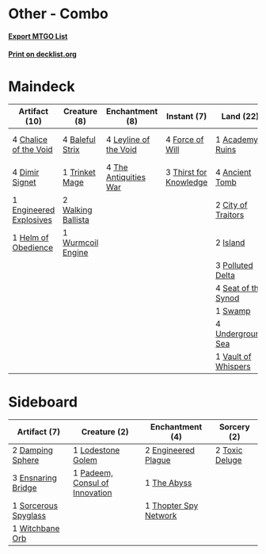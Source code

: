 # Other - Combo

#### [Export MTGO List](../collection/Other%20-%20Combo/Other%20-%20Combo.txt)
#### [Print on decklist.org](http://decklist.org/?deckmain=1%09Academy%20Ruins%0A4%09Ancient%20Tomb%0A4%09Baleful%20Strix%0A4%09Chalice%20of%20the%20Void%0A2%09City%20of%20Traitors%0A2%09Collective%20Brutality%0A4%09Dimir%20Signet%0A1%09Engineered%20Explosives%0A4%09Force%20of%20Will%0A1%09Helm%20of%20Obedience%0A2%09Island%0A2%09Karn,%20Scion%20of%20Urza%0A4%09Leyline%20of%20the%20Void%0A3%09Polluted%20Delta%0A4%09Seat%20of%20the%20Synod%0A1%09Swamp%0A4%09The%20Antiquities%20War%0A3%09Thirst%20for%20Knowledge%0A1%09Transmute%20Artifact%0A1%09Trinket%20Mage%0A4%09Underground%20Sea%0A1%09Vault%20of%20Whispers%0A2%09Walking%20Ballista%0A1%09Wurmcoil%20Engine&deckside=2%09Damping%20Sphere%0A2%09Engineered%20Plague%0A3%09Ensnaring%20Bridge%0A1%09Lodestone%20Golem%0A1%09Padeem,%20Consul%20of%20Innovation%0A1%09Sorcerous%20Spyglass%0A1%09The%20Abyss%0A1%09Thopter%20Spy%20Network%0A2%09Toxic%20Deluge%0A1%09Witchbane%20Orb)
# Maindeck

|                                          Artifact (10)                                           |                                        Creature (8)                                         |                                        Enchantment (8)                                         |                                           Instant (7)                                           |                                          Land (22)                                           |                                        Planeswalker (2)                                        |                                           Sorcery (3)                                           |
|--------------------------------------------------------------------------------------------------|---------------------------------------------------------------------------------------------|------------------------------------------------------------------------------------------------|-------------------------------------------------------------------------------------------------|----------------------------------------------------------------------------------------------|------------------------------------------------------------------------------------------------|-------------------------------------------------------------------------------------------------|
|4 [Chalice of the Void](http://gatherer.wizards.com/Pages/Card/Details.aspx?multiverseid=370411)  |4 [Baleful Strix](http://gatherer.wizards.com/Pages/Card/Details.aspx?multiverseid=423507)   |4 [Leyline of the Void](http://gatherer.wizards.com/Pages/Card/Details.aspx?multiverseid=205013)|4 [Force of Will](http://gatherer.wizards.com/Pages/Card/Details.aspx?multiverseid=382943)       |1 [Academy Ruins](http://gatherer.wizards.com/Pages/Card/Details.aspx?multiverseid=370424)    |2 [Karn, Scion of Urza](http://gatherer.wizards.com/Pages/Card/Details.aspx?multiverseid=442889)|2 [Collective Brutality](http://gatherer.wizards.com/Pages/Card/Details.aspx?multiverseid=414380)|
|4 [Dimir Signet](http://gatherer.wizards.com/Pages/Card/Details.aspx?multiverseid=426044)         |1 [Trinket Mage](http://gatherer.wizards.com/Pages/Card/Details.aspx?multiverseid=442777)    |4 [The Antiquities War](http://gatherer.wizards.com/Pages/Card/Details.aspx?multiverseid=442930)|3 [Thirst for Knowledge](http://gatherer.wizards.com/Pages/Card/Details.aspx?multiverseid=205311)|4 [Ancient Tomb](http://gatherer.wizards.com/Pages/Card/Details.aspx?multiverseid=382842)     |                                                                                                |1 [Transmute Artifact](http://gatherer.wizards.com/Pages/Card/Details.aspx?multiverseid=202616)  |
|1 [Engineered Explosives](http://gatherer.wizards.com/Pages/Card/Details.aspx?multiverseid=370549)|2 [Walking Ballista](http://gatherer.wizards.com/Pages/Card/Details.aspx?multiverseid=423848)|                                                                                                |                                                                                                 |2 [City of Traitors](http://gatherer.wizards.com/Pages/Card/Details.aspx?multiverseid=397543) |                                                                                                |                                                                                                 |
|1 [Helm of Obedience](http://gatherer.wizards.com/Pages/Card/Details.aspx?multiverseid=184550)    |1 [Wurmcoil Engine](http://gatherer.wizards.com/Pages/Card/Details.aspx?multiverseid=425825) |                                                                                                |                                                                                                 |2 [Island](http://gatherer.wizards.com/Pages/Card/Details.aspx?multiverseid=439602)           |                                                                                                |                                                                                                 |
|                                                                                                  |                                                                                             |                                                                                                |                                                                                                 |3 [Polluted Delta](http://gatherer.wizards.com/Pages/Card/Details.aspx?multiverseid=405104)   |                                                                                                |                                                                                                 |
|                                                                                                  |                                                                                             |                                                                                                |                                                                                                 |4 [Seat of the Synod](http://gatherer.wizards.com/Pages/Card/Details.aspx?multiverseid=205303)|                                                                                                |                                                                                                 |
|                                                                                                  |                                                                                             |                                                                                                |                                                                                                 |1 [Swamp](http://gatherer.wizards.com/Pages/Card/Details.aspx?multiverseid=439603)            |                                                                                                |                                                                                                 |
|                                                                                                  |                                                                                             |                                                                                                |                                                                                                 |4 [Underground Sea](http://gatherer.wizards.com/Pages/Card/Details.aspx?multiverseid=383142)  |                                                                                                |                                                                                                 |
|                                                                                                  |                                                                                             |                                                                                                |                                                                                                 |1 [Vault of Whispers](http://gatherer.wizards.com/Pages/Card/Details.aspx?multiverseid=205313)|                                                                                                |                                                                                                 |


# Sideboard

|                                         Artifact (7)                                          |                                              Creature (2)                                               |                                        Enchantment (4)                                         |                                       Sorcery (2)                                       |
|-----------------------------------------------------------------------------------------------|---------------------------------------------------------------------------------------------------------|------------------------------------------------------------------------------------------------|-----------------------------------------------------------------------------------------|
|2 [Damping Sphere](http://gatherer.wizards.com/Pages/Card/Details.aspx?multiverseid=443101)    |1 [Lodestone Golem](http://gatherer.wizards.com/Pages/Card/Details.aspx?multiverseid=397736)             |2 [Engineered Plague](http://gatherer.wizards.com/Pages/Card/Details.aspx?multiverseid=12944)   |2 [Toxic Deluge](http://gatherer.wizards.com/Pages/Card/Details.aspx?multiverseid=413650)|
|3 [Ensnaring Bridge](http://gatherer.wizards.com/Pages/Card/Details.aspx?multiverseid=442213)  |1 [Padeem, Consul of Innovation](http://gatherer.wizards.com/Pages/Card/Details.aspx?multiverseid=417632)|1 [The Abyss](http://gatherer.wizards.com/Pages/Card/Details.aspx?multiverseid=201167)          |                                                                                         |
|1 [Sorcerous Spyglass](http://gatherer.wizards.com/Pages/Card/Details.aspx?multiverseid=435407)|                                                                                                         |1 [Thopter Spy Network](http://gatherer.wizards.com/Pages/Card/Details.aspx?multiverseid=398519)|                                                                                         |
|1 [Witchbane Orb](http://gatherer.wizards.com/Pages/Card/Details.aspx?multiverseid=233240)     |                                                                                                         |                                                                                                |                                                                                         |

